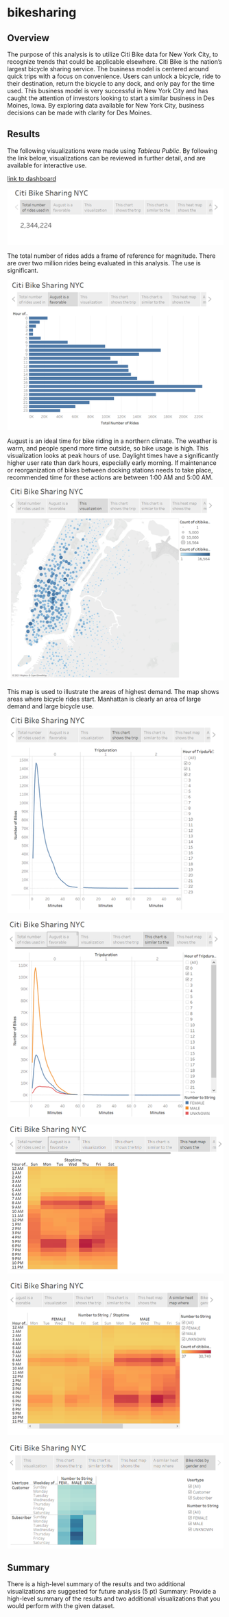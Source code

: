 # bikesharing

## Overview

The purpose of this analysis is to utilize Citi Bike data for New York City, to recognize trends that could be applicable elsewhere. Citi Bike is the nation’s largest bicycle sharing service. The business model is centered around quick trips with a focus on convenience. Users can unlock a bicycle, ride to their destination, return the bicycle to any dock, and only pay for the time used. This business model is very successful in New York City and has caught the attention of investors looking to start a similar business in Des Moines, Iowa. By exploring data available for New York City, business decisions can be made with clarity for Des Moines.

## Results

The following visualizations were made using *Tableau Public*. By following the link below, visualizations can be reviewed in further detail, and are available for interactive use. 

[link to dashboard](https://public.tableau.com/app/profile/kyle.caulkins/viz/Bikesharing_challenge_16398586389120/CitiBikeSharingNYC?publish=yes)


![total_number](/Images/total_number.png)

The total number of rides adds a frame of reference for magnitude. There are over two million rides being evaluated in this analysis. The use is significant.

![august_hours](/Images/ride_hours.png)

August is an ideal time for bike riding in a northern climate. The weather is warm, and people spend more time outside, so bike usage is high. This visualization looks at peak hours of use. Daylight times have a significantly higher user rate than dark hours, especially early morning. If maintenance or reorganization of bikes between docking stations needs to take place, recommended time for these actions are between 1:00 AM and 5:00 AM.

![top_starting](/Images/start_map.png)

This map is used to illustrate the areas of highest demand. The map shows areas where bicycle rides start. Manhattan is clearly an area of large demand and large bicycle use.  

![checkout_times](/Images/time_line.png)

![checkout_gender](/Images/gender_line.png)

![weekday_trips](/Images/time_heat.png)

![gender_trips](/Images/gender_heat.png)

![user_trips](/Images/day_heat.png)

## Summary
There is a high-level summary of the results and two additional visualizations are suggested for future analysis (5 pt)
Summary: Provide a high-level summary of the results and two additional visualizations that you would perform with the given dataset.
